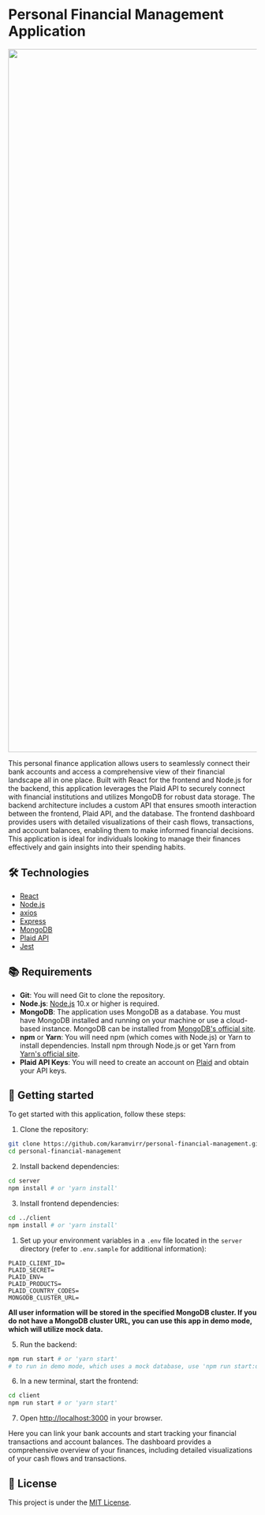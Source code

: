 # Personal Financial Management Application

<p align="center">
  <img width="1425" alt="Screenshot 2024-04-24 at 5 39 14 PM" src="https://github.com/karamvirr/personal-financial-management/assets/21179214/520d7655-a7e5-466a-9e02-cc4c3d2a2b58">
</p>

This personal finance application allows users to seamlessly connect their bank accounts and access a comprehensive view of their financial landscape all in one place. Built with React for the frontend and Node.js for the backend, this application leverages the Plaid API to securely connect with financial institutions and utilizes MongoDB for robust data storage. The backend architecture includes a custom API that ensures smooth interaction between the frontend, Plaid API, and the database. The frontend dashboard provides users with detailed visualizations of their cash flows, transactions, and account balances, enabling them to make informed financial decisions. This application is ideal for individuals looking to manage their finances effectively and gain insights into their spending habits.

## 🛠 Technologies

- [React](https://reactjs.org/)
- [Node.js](https://nodejs.org/)
- [axios](https://axios-http.com/)
- [Express](https://expressjs.com/)
- [MongoDB](https://www.mongodb.com/)
- [Plaid API](https://plaid.com/)
- [Jest](https://jestjs.io/)

## :books: Requirements

- **Git**: You will need Git to clone the repository.
- **Node.js**: [Node.js](https://nodejs.org/) 10.x or higher is required.
- **MongoDB**: The application uses MongoDB as a database. You must have MongoDB installed and running on your machine or use a cloud-based instance. MongoDB can be installed from [MongoDB's official site](https://www.mongodb.com/try/download/community).
- **npm** or **Yarn**: You will need npm (which comes with Node.js) or Yarn to install dependencies. Install npm through Node.js or get Yarn from [Yarn's official site](https://yarnpkg.com).
- **Plaid API Keys**: You will need to create an account on [Plaid](https://plaid.com/) and obtain your API keys.

## :rocket: Getting started

To get started with this application, follow these steps:

1. Clone the repository:

```bash
git clone https://github.com/karamvirr/personal-financial-management.git
cd personal-financial-management
```

2. Install backend dependencies:

```bash
cd server
npm install # or 'yarn install'
```

3. Install frontend dependencies:

```bash
cd ../client
npm install # or 'yarn install'
```

1. Set up your environment variables in a `.env` file located in the `server` directory (refer to `.env.sample` for additional information):

```plaintext
PLAID_CLIENT_ID=
PLAID_SECRET=
PLAID_ENV=
PLAID_PRODUCTS=
PLAID_COUNTRY_CODES=
MONGODB_CLUSTER_URL=
```

**All user information will be stored in the specified MongoDB cluster. If you do not have a MongoDB cluster URL, you can use this app in demo mode, which will utilize mock data.**

5. Run the backend:

```bash
npm run start # or 'yarn start'
# to run in demo mode, which uses a mock database, use 'npm run start:demo' or 'yarn start:demo'
```

6. In a new terminal, start the frontend:

```bash
cd client
npm run start # or 'yarn start'
```

7. Open [http://localhost:3000](http://localhost:3000) in your browser.

Here you can link your bank accounts and start tracking your financial transactions and account balances. The dashboard provides a comprehensive overview of your finances, including detailed visualizations of your cash flows and transactions.

## :memo: License

This project is under the [MIT License](https://github.com/karamvirr/personal-financial-management/blob/main/LICENSE).
